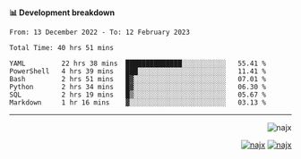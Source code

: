<b>📊 Development breakdown</b>
<!--START_SECTION:waka-->

```text
From: 13 December 2022 - To: 12 February 2023

Total Time: 40 hrs 51 mins

YAML         22 hrs 38 mins  ██████████████░░░░░░░░░░░   55.41 %
PowerShell   4 hrs 39 mins   ███░░░░░░░░░░░░░░░░░░░░░░   11.41 %
Bash         2 hrs 51 mins   █▓░░░░░░░░░░░░░░░░░░░░░░░   07.01 %
Python       2 hrs 34 mins   █▓░░░░░░░░░░░░░░░░░░░░░░░   06.30 %
SQL          2 hrs 19 mins   █▒░░░░░░░░░░░░░░░░░░░░░░░   05.67 %
Markdown     1 hr 16 mins    ▓░░░░░░░░░░░░░░░░░░░░░░░░   03.13 %
```

<!--END_SECTION:waka-->
-----
<p align="right">
  <img src="https://komarev.com/ghpvc/?username=najx&label=GitHub%20Profile%20Views&color=yellow&style=flat" alt="najx" />
</p align="center">
<p align="right">
  <a href="https://www.linkedin.com/in/abdx"><img src="https://img.shields.io/badge/LinkedIn--_.svg?style=social&logo=linkedin" alt="najx"></a>
  <a href="https://stackoverflow.com/users/19588110/najim-abdelmoula"><img src="https://img.shields.io/badge/Stack Overflow--_.svg?style=social&logo=stackoverflow" alt="najx"></a>
</p align="center">
